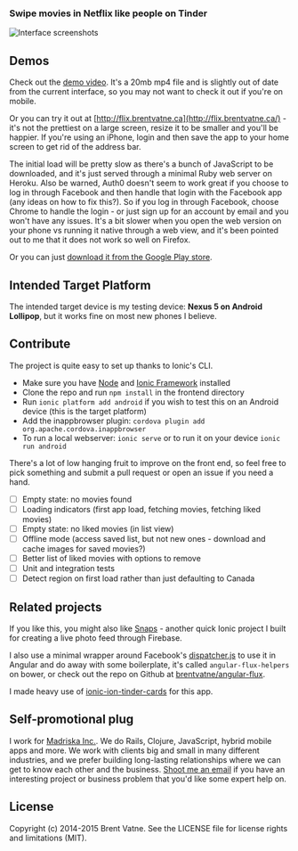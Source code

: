### Swipe movies in Netflix like people on Tinder

![Interface screenshots](https://github.com/brentvatne/tinder-netflix/blob/master/interface.png)

## Demos

Check out the [demo video](http://url.brentvatne.ca/LMhq). It's a 20mb
mp4 file and is slightly out of date from the current interface, so you may not want to check it out if you're on mobile.

Or you can try it out at [http://flix.brentvatne.ca](http://flix.brentvatne.ca/) - it's not the
prettiest on a large screen, resize it to be smaller and you'll be
happier. If you're using an iPhone, login and then save the app to your
home screen to get rid of the address bar.

The initial load will be pretty slow as there's a bunch of
JavaScript to be downloaded, and it's just served through a minimal Ruby
web server on Heroku. Also be warned, Auth0 doesn't seem to work great if you
choose to log in through Facebook and then handle that login with the
Facebook app (any ideas on how to fix this?). So if you log in through
Facebook, choose Chrome to handle the login - or just sign up for an
account by email and you won't have any issues.  It's a bit slower when
you open the web version on your phone vs running it native through a web
view, and it's been pointed out to me that it does not work so well on
Firefox.

Or you can just [download it from the Google Play store](http://url.brentvatne.ca/1kOgO).

## Intended Target Platform

The intended target device is my testing device: **Nexus 5 on Android Lollipop**,
but it works fine on most new phones I believe.

## Contribute

The project is quite easy to set up thanks to Ionic's CLI.

- Make sure you have [Node](http://nodejs.org/) and [Ionic
  Framework](http://ionicframework.com/docs/guide/installation.html)
  installed
- Clone the repo and run `npm install` in the frontend directory
- Run `ionic platform add android` if you wish to test this on an
  Android device (this is the target platform)
- Add the inappbrowser plugin: `cordova plugin add org.apache.cordova.inappbrowser`
- To run a local webserver: `ionic serve` or to run it on your device
  `ionic run android`

There's a lot of low hanging fruit to improve on the front end, so feel
free to pick something and submit a pull request or open an issue if you
need a hand.

- [ ] Empty state: no movies found
- [ ] Loading indicators (first app load, fetching movies, fetching
  liked movies)
- [ ] Empty state: no liked movies (in list view)
- [ ] Offline mode (access saved list, but not new ones - download and
  cache images for saved movies?)
- [ ] Better list of liked movies with options to remove
- [ ] Unit and integration tests
- [ ] Detect region on first load rather than just defaulting to Canada

## Related projects

If you like this, you might also like
[Snaps](https://github.com/brentvatne/snaps) - another quick Ionic
project I built for creating a live photo feed through Firebase.

I also use a minimal wrapper around Facebook's
[dispatcher.js](http://facebook.github.io/flux/docs/dispatcher.html)
to use it in Angular and do away with some boilerplate, it's called
`angular-flux-helpers` on bower, or check out the repo on Github at
[brentvatne/angular-flux](https://github.com/brentvatne/angular-flux).

I made heavy use of
[ionic-ion-tinder-cards](https://github.com/driftyco/ionic-ion-tinder-cards)
for this app.

## Self-promotional plug

I work for [Madriska Inc.](http://madriska.com/). We do Rails, Clojure,
JavaScript, hybrid mobile apps and more. We work with clients big and
small in many different industries, and we prefer building long-lasting
relationships where we can get to know each other and the business.
[Shoot me an email](mailto:brent.vatne@madriska.com) if you have an
interesting project or business problem that you'd like some expert help
on.

## License
Copyright (c) 2014-2015 Brent Vatne. See the LICENSE file for license rights and limitations (MIT).
